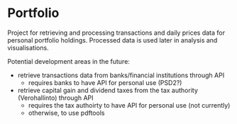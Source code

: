 # Portfolio

Project for retrieving and processing transactions and daily prices data for personal portfolio holdings.
Processed data is used later in analysis and visualisations. 

Potential development areas in the future:
  - retrieve transactions data from banks/financial institutions through API
    - requires banks to have API for personal use (PSD2?)
  - retrieve capital gain and dividend taxes from the tax authority (Verohallinto) through API
    - requires the tax authoirty to have API for personal use (not currently)
    - otherwise, to use pdftools